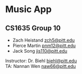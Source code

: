# Music App

## CS1635 Group 10
- Zach Heistand <zch5@pitt.edu>
- Pierce Martin <pnm12@pitt.edu>
- Jack Song <jis110@pitt.edu>

Instructor: Dr. Biehl <biehl@pitt.edu> <br>
TA: Nannan Wen <naw66@pitt.edu>